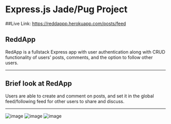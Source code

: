 # Express.js Jade/Pug Project
##Live Link: https://reddappp.herokuapp.com/posts/feed

## ReddApp

RedApp is a fullstack Express app with user authentication along with CRUD functionality of users' posts, comments, and the option  to follow other users.
***

## Brief look at RedApp

Users are able to create and comment on posts, and set it in the global feed/following feed for other users
to share and discuss.
***
![image](https://user-images.githubusercontent.com/67086515/138970333-92aa43e2-47d8-401b-b002-54337145780a.png)
![image](https://user-images.githubusercontent.com/67086515/138970217-35aca7e8-3598-4390-acd3-76e57b63c56e.png)
![image](https://user-images.githubusercontent.com/67086515/138970278-1454dc50-cb89-4f13-bd89-f923a55b7ccf.png)

